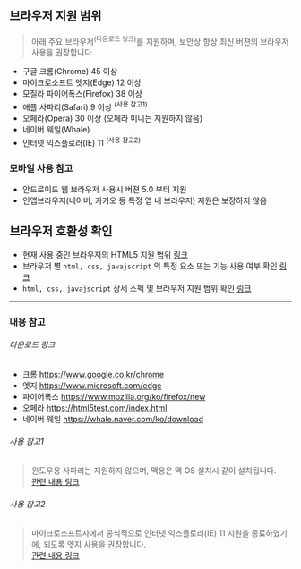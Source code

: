 ## 브라우저 지원 범위
>   아래 주요 브라우저<sup>(다운로드 링크)</sup>를 지원하며, 보안상 항상 최신 버젼의 브라우저 사용을 권장합니다. 

- 구글 크롬(Chrome) 45 이상
- 마이크로소프트 엣지(Edge) 12 이상
- 모질라 파이어폭스(Firefox) 38 이상
- 애플 사파리(Safari) 9 이상 <sup>(사용 참고1)</sup>
- 오페라(Opera) 30 이상 (오페라 미니는 지원하지 않음)
- 네이버 웨일(Whale)
- 인터넷 익스플로러(IE) 11 <sup>(사용 참고2)</sup>


### 모바일 사용 참고
- 안드로이드 웹 브라우저 사용시 버젼 5.0 부터 지원
- 인앱브라우저(네이버, 카카오 등 특정 앱 내 브라우저) 지원은 보장하지 않음


## 브라우저 호환성 확인
- 현재 사용 중인 브라우저의 HTML5 지원 범위 [링크](https://html5test.com/index.html) 
- 브라우저 별 `html, css, javajscript` 의 특정 요소 또는 기능 사용 여부 확인 [링크](https://caniuse.com/)
- `html, css, javajscript` 상세 스펙 및 브라우저 지원 범위 확인 [링크](https://developer.mozilla.org/ko/)


--------


### 내용 참고

###### 다운로드 링크
- 크롬 https://www.google.co.kr/chrome
- 엣지 https://www.microsoft.com/edge
- 파이어폭스 https://www.mozilla.org/ko/firefox/new
- 오페라 https://html5test.com/index.html
- 네이버 웨일 https://whale.naver.com/ko/download

###### 사용 참고1   
> 윈도우용 사파리는 지원하지 않으며, 맥용은 맥 OS 설치시 같이 설치됩니다.  
> [관련 내용 링크](https://support.apple.com/ko-kr/HT204416)

###### 사용 참고2  
> 마이크로소프트사에서 공식적으로 인터넷 익스플로러(IE) 11 지원을 종료하였기에, 되도록 엣지 사용을 권장합니다.  
> [관련 내용 링크](https://docs.microsoft.com/ko-kr/lifecycle/announcements/internet-explorer-11-support-end-dates)


